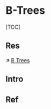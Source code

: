 # B-Trees

[TOC]



## Res
↗ [B Trees](../../../../../../../🧙‍♂️%20Algorithm%20&%20Data%20Structure/Data%20Structures/Tree/B%20Trees/B%20Trees.md)



## Intro


## Ref

